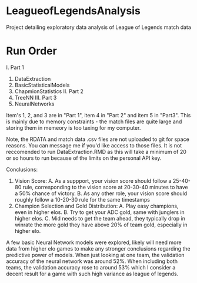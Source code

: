 # LeagueofLegendsAnalysis
Project detailing exploratory data analysis of League of Legends match data

# Run Order
I. Part 1
  1. DataExtraction
  2. BasicStatisticalModels
  3. ChapmionStatistics
II. Part 2
  4. TreeNN
III. Part 3
  5. NeuralNetworks

Item's 1, 2, and 3 are in "Part 1", item 4 in "Part 2" and item 5 in "Part3". This is mainly due to memory constraints - the match files are quite large and storing them in memeory is too taxing for my computer.

Note, the RDATA and match data .csv files are not uploaded to git for space reasons. You can message me if you'd like access to those files. It is not reccomended to run DataExtraction.RMD as this will take a minimum of 20 or so hours to run because of the limits on the personal API key. 

Conclusions:
1. Vision Score:
  A. As a suppport, your vision score should follow a 25-40-80 rule, corresponding to the vision score at 20-30-40 minutes to have a 50% chance of victory.
  B. As any other role, your vision score should roughly follow a 10-20-30 rule for the same timestamps
2. Champion Selection and Gold Distribution:
  A. Play easy champions, even in higher elos. 
  B. Try to get your ADC gold, same with junglers in higher elos.
  C. Mid needs to get the team ahead, they typically drop in winrate the more gold they have above 20% of team gold, especially in higher elo.

A few basic Neural Network models were explored, likely will need more data from higher elo games to make any stronger conclusions regarding the predictive power of models. When just looking at one team, the validation accuracy of the neural network was around 52%. When including both teams, the validation accuracy rose to around 53% which I consider a decent result for a game with such high variance as league of legends. 
